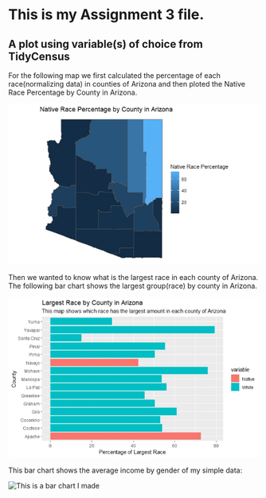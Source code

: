 # This is my Assignment 3 file.
## A plot using variable(s) of choice from TidyCensus
For the following map we first calculated the percentage of each race(normalizing data) in counties of Arizona and then ploted the Native Race Percentage by County in Arizona.

![This is a map I made](NativeRacePercentagebyCountyinArizona.jpeg)

Then we wanted to know what is the largest race in each county of Arizona. The following bar chart shows the largest group(race) by county in Arizona.

![This is a bar chart I made](LargestRacebyCountyinArizona.jpeg)

This bar chart shows the average income by gender of my simple data:

![This is a bar chart I made](assignment2BarChart.jpeg)
